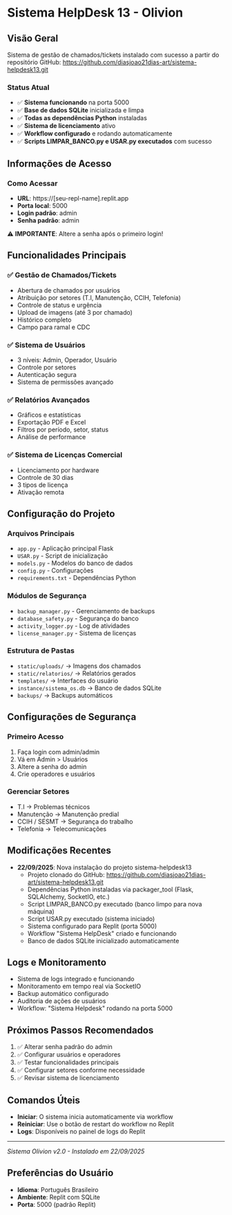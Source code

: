 # Sistema HelpDesk 13 - Olivion

## Visão Geral
Sistema de gestão de chamados/tickets instalado com sucesso a partir do repositório GitHub: https://github.com/diasjoao21dias-art/sistema-helpdesk13.git

### Status Atual
- ✅ **Sistema funcionando** na porta 5000
- ✅ **Base de dados SQLite** inicializada e limpa
- ✅ **Todas as dependências Python** instaladas
- ✅ **Sistema de licenciamento** ativo
- ✅ **Workflow configurado** e rodando automaticamente
- ✅ **Scripts LIMPAR_BANCO.py e USAR.py executados** com sucesso

## Informações de Acesso

### Como Acessar
- **URL**: https://[seu-repl-name].replit.app
- **Porta local**: 5000
- **Login padrão**: admin
- **Senha padrão**: admin

⚠️ **IMPORTANTE**: Altere a senha após o primeiro login!

## Funcionalidades Principais

### ✅ Gestão de Chamados/Tickets
- Abertura de chamados por usuários
- Atribuição por setores (T.I, Manutenção, CCIH, Telefonia)
- Controle de status e urgência
- Upload de imagens (até 3 por chamado)
- Histórico completo
- Campo para ramal e CDC

### ✅ Sistema de Usuários
- 3 níveis: Admin, Operador, Usuário
- Controle por setores
- Autenticação segura
- Sistema de permissões avançado

### ✅ Relatórios Avançados
- Gráficos e estatísticas
- Exportação PDF e Excel
- Filtros por período, setor, status
- Análise de performance

### ✅ Sistema de Licenças Comercial
- Licenciamento por hardware
- Controle de 30 dias
- 3 tipos de licença
- Ativação remota

## Configuração do Projeto

### Arquivos Principais
- `app.py` - Aplicação principal Flask
- `USAR.py` - Script de inicialização
- `models.py` - Modelos do banco de dados
- `config.py` - Configurações
- `requirements.txt` - Dependências Python

### Módulos de Segurança
- `backup_manager.py` - Gerenciamento de backups
- `database_safety.py` - Segurança do banco
- `activity_logger.py` - Log de atividades
- `license_manager.py` - Sistema de licenças

### Estrutura de Pastas
- `static/uploads/` → Imagens dos chamados
- `static/relatorios/` → Relatórios gerados
- `templates/` → Interfaces do usuário
- `instance/sistema_os.db` → Banco de dados SQLite
- `backups/` → Backups automáticos

## Configurações de Segurança

### Primeiro Acesso
1. Faça login com admin/admin
2. Vá em Admin > Usuários
3. Altere a senha do admin
4. Crie operadores e usuários

### Gerenciar Setores
- T.I → Problemas técnicos
- Manutenção → Manutenção predial
- CCIH / SESMT → Segurança do trabalho
- Telefonia → Telecomunicações

## Modificações Recentes
- **22/09/2025**: Nova instalação do projeto sistema-helpdesk13
  - Projeto clonado do GitHub: https://github.com/diasjoao21dias-art/sistema-helpdesk13.git
  - Dependências Python instaladas via packager_tool (Flask, SQLAlchemy, SocketIO, etc.)
  - Script LIMPAR_BANCO.py executado (banco limpo para nova máquina)
  - Script USAR.py executado (sistema iniciado)
  - Sistema configurado para Replit (porta 5000)
  - Workflow "Sistema HelpDesk" criado e funcionando
  - Banco de dados SQLite inicializado automaticamente

## Logs e Monitoramento
- Sistema de logs integrado e funcionando
- Monitoramento em tempo real via SocketIO
- Backup automático configurado
- Auditoria de ações de usuários
- Workflow: "Sistema Helpdesk" rodando na porta 5000

## Próximos Passos Recomendados
1. ✅ Alterar senha padrão do admin
2. ✅ Configurar usuários e operadores
3. ✅ Testar funcionalidades principais
4. ✅ Configurar setores conforme necessidade
5. ✅ Revisar sistema de licenciamento

## Comandos Úteis
- **Iniciar**: O sistema inicia automaticamente via workflow
- **Reiniciar**: Use o botão de restart do workflow no Replit
- **Logs**: Disponíveis no painel de logs do Replit

---
*Sistema Olivion v2.0 - Instalado em 22/09/2025*

## Preferências do Usuário
- **Idioma**: Português Brasileiro
- **Ambiente**: Replit com SQLite
- **Porta**: 5000 (padrão Replit)